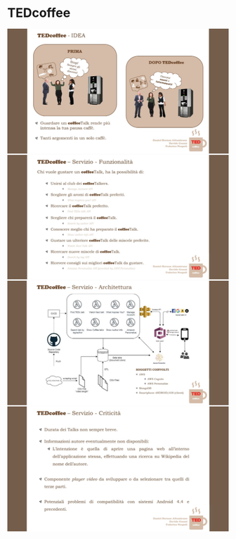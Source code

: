# TEDcoffee
<img src="pic0.jpg" width="600">
<img src="pic1.jpg" width="600">
<img src="pic2.jpg" width="600">
<img src="pic3.jpg" width="600">

